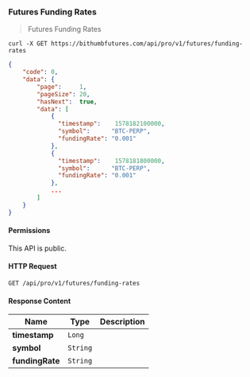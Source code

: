 ### Futures Funding Rates

> Futures Funding Rates 

```shell
curl -X GET https://bithumbfutures.com/api/pro/v1/futures/funding-rates
```

```json
{
    "code": 0,
    "data": {
        "page":     1,
        "pageSize": 20,
        "hasNext":  true,    
        "data": [
            {
              "timestamp":    1578182100000,
              "symbol":      "BTC-PERP",
              "fundingRate": "0.001"
            },
            {
              "timestamp":    1578181800000,
              "symbol":      "BTC-PERP",
              "fundingRate": "0.001"
            },
            ...
        ]
    }
}
```

#### Permissions 

This API is public. 

#### HTTP Request

`GET /api/pro/v1/futures/funding-rates`

#### Response Content

 Name           | Type     | Description
--------------- | -------- | --------------------- 
**timestamp**   | `Long`   |
**symbol**      | `String` |
**fundingRate** | `String` |

